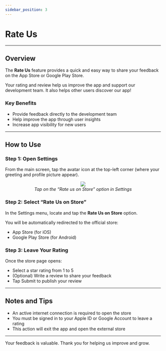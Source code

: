 ```yaml
---
sidebar_position: 3
---
```


# Rate Us 

---

## Overview

The **Rate Us** feature provides a quick and easy way to share your feedback on the App Store or Google Play Store.

Your rating and review help us improve the app and support our development team. It also helps other users discover our app!

### Key Benefits

- Provide feedback directly to the development team
- Help improve the app through user insights
- Increase app visibility for new users

---

## How to Use

### Step 1: Open Settings

From the main screen, tap the avatar icon at the top-left corner (where your greeting and profile picture appear).

<p align="center">
  <img src="https://pub-661d733d32f14d8684c7617d2f2e3372.r2.dev/docs/settings_rate.png"/>
  <br />
  <em>Tap on the “Rate us on Store” option in Settings</em>
</p>

### Step 2: Select “Rate Us on Store”

In the Settings menu, locate and tap the **Rate Us on Store** option.

You will be automatically redirected to the official store:

- App Store (for iOS)
- Google Play Store (for Android)

### Step 3: Leave Your Rating

Once the store page opens:

- Select a star rating from 1 to 5
- (Optional) Write a review to share your feedback
- Tap Submit to publish your review

---

## Notes and Tips

- An active internet connection is required to open the store
- You must be signed in to your Apple ID or Google Account to leave a rating
- This action will exit the app and open the external store

---

Your feedback is valuable. Thank you for helping us improve and grow.
